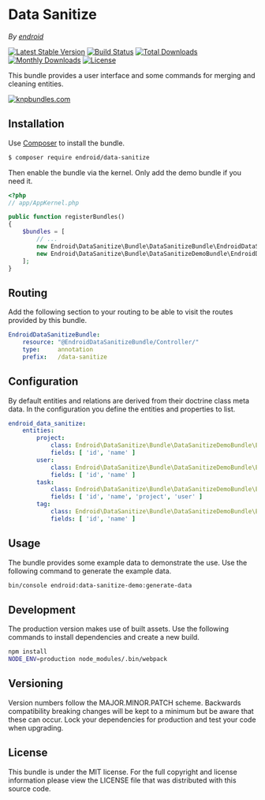 # Data Sanitize

*By [endroid](https://endroid.nl/)*

[![Latest Stable Version](http://img.shields.io/packagist/v/endroid/data-sanitize.svg)](https://packagist.org/packages/endroid/data-sanitize)
[![Build Status](http://img.shields.io/travis/endroid/DataSanitize.svg)](http://travis-ci.org/endroid/DataSanitize)
[![Total Downloads](http://img.shields.io/packagist/dt/endroid/data-sanitize.svg)](https://packagist.org/packages/endroid/data-sanitize)
[![Monthly Downloads](http://img.shields.io/packagist/dm/endroid/data-sanitize.svg)](https://packagist.org/packages/endroid/data-sanitize)
[![License](http://img.shields.io/packagist/l/endroid/data-sanitize.svg)](https://packagist.org/packages/endroid/data-sanitize)

This bundle provides a user interface and some commands for merging and
cleaning entities.

[![knpbundles.com](http://knpbundles.com/endroid/DataSanitize/badge-short)](http://knpbundles.com/endroid/DataSanitize)

## Installation

Use [Composer](https://getcomposer.org/) to install the bundle.

``` bash
$ composer require endroid/data-sanitize
```

Then enable the bundle via the kernel. Only add the demo bundle if you need it.

``` php
<?php
// app/AppKernel.php

public function registerBundles()
{
    $bundles = [
        // ...
        new Endroid\DataSanitize\Bundle\DataSanitizeBundle\EndroidDataSanitizeBundle(),
        new Endroid\DataSanitize\Bundle\DataSanitizeDemoBundle\EndroidDataSanitizeDemoBundle(),
    ];
}
```

## Routing

Add the following section to your routing to be able to visit the routes
provided by this bundle.

``` yml
EndroidDataSanitizeBundle:
    resource: "@EndroidDataSanitizeBundle/Controller/"
    type:     annotation
    prefix:   /data-sanitize
```

## Configuration

By default entities and relations are derived from their doctrine class meta
data. In the configuration you define the entities and properties to list.

``` yml
endroid_data_sanitize:
    entities:
        project:
            class: Endroid\DataSanitize\Bundle\DataSanitizeDemoBundle\Entity\Project
            fields: [ 'id', 'name' ]
        user:
            class: Endroid\DataSanitize\Bundle\DataSanitizeDemoBundle\Entity\User
            fields: [ 'id', 'name' ]
        task:
            class: Endroid\DataSanitize\Bundle\DataSanitizeDemoBundle\Entity\Task
            fields: [ 'id', 'name', 'project', 'user' ]
        tag:
            class: Endroid\DataSanitize\Bundle\DataSanitizeDemoBundle\Entity\Tag
            fields: [ 'id', 'name' ]
```

## Usage

The bundle provides some example data to demonstrate the use. Use the following
command to generate the example data.
 
``` bash
bin/console endroid:data-sanitize-demo:generate-data
```

## Development

The production version makes use of built assets. Use the following commands to
install dependencies and create a new build.

``` bash
npm install
NODE_ENV=production node_modules/.bin/webpack
```

## Versioning

Version numbers follow the MAJOR.MINOR.PATCH scheme. Backwards compatibility
breaking changes will be kept to a minimum but be aware that these can occur.
Lock your dependencies for production and test your code when upgrading.

## License

This bundle is under the MIT license. For the full copyright and license
information please view the LICENSE file that was distributed with this source code.
